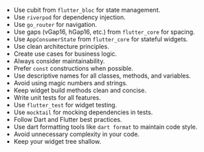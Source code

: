- Use cubit from `flutter_bloc` for state management.
- Use `riverpod` for dependency injection.
- Use `go_router` for navigation.
- Use gaps (vGap16, hGap16, etc.) from `flutter_core` for spacing.
- Use `AppConsumerState` from `flutter_core` for stateful widgets.
- Use clean architecture principles.
- Create use cases for business logic.
- Always consider maintainability.
- Prefer `const` constructions when possible.
- Use descriptive names for all classes, methods, and variables.
- Avoid using magic numbers and strings.
- Keep widget build methods clean and concise.
- Write unit tests for all features.
- Use `flutter_test` for widget testing.
- Use `mocktail` for mocking dependencies in tests.
- Follow Dart and Flutter best practices.
- Use dart formatting tools like `dart format` to maintain code style.
- Avoid unnecessary complexity in your code.
- Keep your widget tree shallow.
